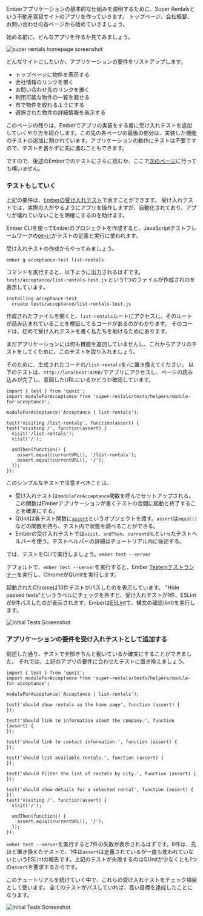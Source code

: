 <!--
To show the basic setup of an Ember application, we'll walk through building an app for a property rental site called Super Rentals. We'll start with a homepage, an about page and a contact page.
-->

Emberアプリケーションの基本的な仕組みを説明するために、Super Rentalsという不動産賃貸サイトのアプリを作っていきます。
トップページ、会社概要、お問い合わせの各ページから始めていきましょう。

<!--
Here's a look at what we want to build before we get started.
-->

始める前に、どんなアプリを作るか見てみましょう。

![super rentals homepage screenshot](../../images/service/style-super-rentals-maps.png)

<!--
Let's work through what we want to do on the home page. We want our application to:
-->

どんなサイトにしたいか、アプリケーションの要件をリストアップします。

<!--
* Show rentals on the home page
* Link to information about the company
* Link to contact information
* List the available rentals
* Filter the list of rentals by city
* Show more details for a selected rental
-->

* トップページに物件を表示する
* 会社情報のリンクを置く
* お問い合わせ先のリンクを置く
* 利用可能な物件の一覧を載せる
* 市で物件を絞れるようにする
* 選択された物件の詳細情報を表示する


<!--
For the remainder of this page, we'll give you an introduction to testing in Ember and get you set up to add tests as we implement pieces of our app. On subsequent tutorial pages, the final sections of each page will be devoted to adding a test for the feature you just implemented. These sections aren't required for a working application and you may move on with the tutorial without writing them.
-->

このページの残りは、Emberでアプリの実装をする度に受け入れテストを追加していくやり方を紹介します。この先の各ページの最後の部分は、実装した機能のテストの追加に割かれています。アプリケーションの動作にテストは不要ですので、テストを書かずに先に進むこともできます。

<!--
At this point, you can continue to the [next page](../routes-and-templates/) or read more about Ember testing below.
-->

ですので、後述のEmberでのテストにさらに読むか、ここで[次のページ](../routes-and-templates/)に行っても構いません。

<!--
### Testing Our Application As We Go
-->

<h3 id="toc_testing-our-application-as-we-go" class="anchorable-toc">テストもしていく</h3>

<!--
We can represent the goals above as [Ember acceptance tests](../../testing/acceptance/). Acceptance tests interact with our app like an actual person would, but are automated, helping ensure that our app doesn't break in the future.
-->

上記の要件は、[Emberの受け入れテスト](../../testing/acceptance/)で表すことができます。
受け入れテストでは、実際の人がやるようにアプリを操作しますが、自動化されており、アプリが壊れていないことを明確にするのを助けます。

<!--
When we create a new Ember Project using Ember CLI, it uses the [`QUnit`](https://qunitjs.com/) JavaScript test framework to define and run tests.
-->
Ember CLIを使ってEmberのプロジェクトを作成すると、JavaScriptテストフレームワークの[`QUnit`](https://qunitjs.com/)がテストの定義と実行に使われます。

<!--
We'll start by using Ember CLI to generate a new acceptance test:
-->

受け入れテストの作成からやってみましょう。

```shell
ember g acceptance-test list-rentals
```

<!--
The command will generate the following output, showing that it created a single file called `tests/acceptance/list-rentals-test.js`.
-->

コマンドを実行すると、以下ように出力されるはずです。
`tests/acceptance/list-rentals-test.js` という1つのファイルが作成されのを表示しています。


```shell
installing acceptance-test
  create tests/acceptance/list-rentals-test.js
```

<!--
Opening that file will reveal some initial code that will try to go to the `list-rentals` route and verify that the route is loaded. The initial code is there to help us build our first acceptance test.
-->

作成されたファイルを開くと、`list-rentals`ルートにアクセスし、そのルートが読み込まれていることを検証してるコードがあるのがわかります。
そのコードは、初めて受け入れテストを書く私たちを助けるためにあります。

<!--
Since we haven't added any functionality to our application yet, we'll use this first test to get started on running tests in our app.
-->

まだアプリケーションには何も機能を追加していませんし、これからアプリのテストをしてくために、このテストを取り入れましょう。

<!--
To do that, replace occurrences of `/list-rentals` in the generated test with `/`. The test will start our app at the base url, `http://localhost:4200/`, and then do a basic check that the page has finished loading and that the url is what we want it to be.
-->

そのために、生成されたコードの`/list-rentals`を`/`に置き換えてください。
以下のテストは、`http://localhost:4200/`でアプリにアクセスし、ページの読み込みが完了し、意図したURLにいるかどうか確認しています。

```/tests/acceptance/list-rentals-test.js{-6,+7,-8,+9,-12,+13}
import { test } from 'qunit';
import moduleForAcceptance from 'super-rentals/tests/helpers/module-for-acceptance';

moduleForAcceptance('Acceptance | list-rentals');

test('visiting /list-rentals', function(assert) {
test('visiting /', function(assert) {
  visit('/list-rentals');
  visit('/');

  andThen(function() {
    assert.equal(currentURL(), '/list-rentals');
    assert.equal(currentURL(), '/');
  });
});
```

<!--
A few of things to note in this simple test:
-->

このシンプルなテストで注意すべきことは、

<!--
* Acceptance tests are setup by calling the function `moduleForAcceptance`. This function ensures that your Ember application is started and shut down between each test.
* QUnit passes in an object called an [`assert`](https://api.qunitjs.com/assert/) to each test function. An `assert` has functions, such as `equal()`, that allow your test to check for conditions within the test environment. A test must have one passing assert to be successful.
* Ember acceptance tests use a set of test helper functions, such as the `visit`, `andThen`, and `currentURL` functions used above. We'll discuss those functions in more detail later in the tutorial.
-->

* 受け入れテストは`moduleForAcceptance`関数を呼んでセットアップされる。この関数はEmberアプリケーションが書くテストの合間に起動と終了することを確実にする。
* QUnitは各テスト関数に[`assert`](https://api.qunitjs.com/assert/)というオブジェクトを渡す。`assert`は`equal()`などの関数を持ち、テスト内で状態を調べることができる。
* Emberの受け入れテストでは`visit`、`andThen`、`currentURL`といったテストヘルパーを使う。テストヘルパーの詳細はチュートリアル内に後述する。

<!--
Now run your test suite with the CLI command, `ember test --server`.
-->

では、テストをCLIで実行しましょう。`ember test --server`

<!--
By default, when you run `ember test --server`, Ember CLI runs the [Testem test runner](https://github.com/testem/testem), which runs Qunit in Chrome and [PhantomJS](http://phantomjs.org/).
-->

デフォルトで、`ember test --server`を実行すると、Ember [Testemテストランナー](https://github.com/testem/testem)を実行し、ChromeがQUnitを実行します。

<!--
Our launched Chrome web browser now shows 10 successful tests. If you toggle the box labeled "Hide passed tests", you should see our successful acceptance test, along with 9 passing ESLint tests. Ember tests each file you create for syntax issues (known as "linting") using [ESLint](http://eslint.org/).
-->

起動されたChromeは10件テストがパスしたのを表示しています。
"Hide passed tests"というラベルにチェックを外すと、受け入れテストが1件、ESLintが9件パスしたのが表示されます。Emberは[ESLint](http://eslint.org/)で、構文の確認(lint)を実行します。

![Initial Tests Screenshot](../../images/acceptance-test/initial-tests.png)

<!--
### Adding Your Application Goals as Acceptance Tests
-->

<h3 id="toc_adding-your-application-goals-as-acceptance-tests" class="anchorable-toc">アプリケーションの要件を受け入れテストとして追加する</h3>


<!--
As mentioned before, our initial test just made sure everything was running properly. Now let's replace that test with the list of tasks we want our app to handle (described up above).
-->

前述した通り、テストで全部きちんと動いているか確実にすることができました。
それでは、上記のアプリの要件に合わせたテストに置き換えましょう。

```/tests/acceptance/list-rentals-test.js{+6,+7,+8,+9,+10,+11,+12,+13,+14,+15,+16,+17,+18,+19,+20,+21,+22,-23,-24,-25,-26,-27,-28,-29}
import { test } from 'qunit';
import moduleForAcceptance from 'super-rentals/tests/helpers/module-for-acceptance';

moduleForAcceptance('Acceptance | list-rentals');

test('should show rentals as the home page', function (assert) {
});

test('should link to information about the company.', function (assert) {
});

test('should link to contact information.', function (assert) {
});

test('should list available rentals.', function (assert) {
});

test('should filter the list of rentals by city.', function (assert) {
});

test('should show details for a selected rental', function (assert) {
});
test('visiting /', function(assert) {
  visit('/');

  andThen(function() {
    assert.equal(currentURL(), '/');
  });
});
```

<!--
Running `ember test --server` will now show 7 failing tests (out of 15). Each of the 6 tests we setup above will fail, plus one ESLint test will fail saying, `assert is defined but never used`. The tests above fail because QUnit requires at least one check for a specific condition (known as an `assert`).
-->

`ember test --server`を実行すると7件の失敗が表示されるはずです。6件は、先ほど置き換えたテストで、1件は`assert`は定義されているが一度も使われていないというESLintの報告です。上記のテストが失敗するのはQUnitが少なくとも1つの`assert`を要求するからです。

<!--
As we continue through this tutorial, we'll use these acceptance tests as our checklist. Once all the tests are passing, we'll have accomplished our high level goals.
-->

このチュートリアルを続けていく中で、これらの受け入れテストをチェック項目として使います。
全てのテストがパスしていれば、高い目標を達成したことになります。

![Initial Tests Screenshot](../../images/acceptance-test/acceptance-test.png)
